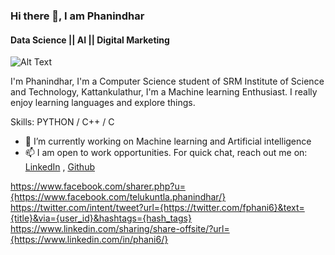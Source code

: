 ### Hi there 👋, I am Phanindhar
#### Data Science || AI || Digital Marketing
![Alt Text](https://media1.giphy.com/media/l44Qqz6gO6JiVV3pu/giphy.gif)



I'm Phanindhar, I'm a Computer Science student of SRM Institute of Science and Technology, Kattankulathur, I'm a Machine learning Enthusiast. I really enjoy learning languages and explore things.

Skills: PYTHON / C++ / C

- 🔭 I’m currently working on Machine learning and Artificial intelligence 
- 📫 I am open to work opportunities. For quick chat, reach out me on: [LinkedIn](https://www.linkedin.com/in/phani6/) ,
                                                                       [Github](https://github.com/phani06)


https://www.facebook.com/sharer.php?u={https://www.facebook.com/telukuntla.phanindhar/} https://twitter.com/intent/tweet?url={https://twitter.com/fphani6}&text={title}&via={user_id}&hashtags={hash_tags}  https://www.linkedin.com/sharing/share-offsite/?url={https://www.linkedin.com/in/phani6/} 

